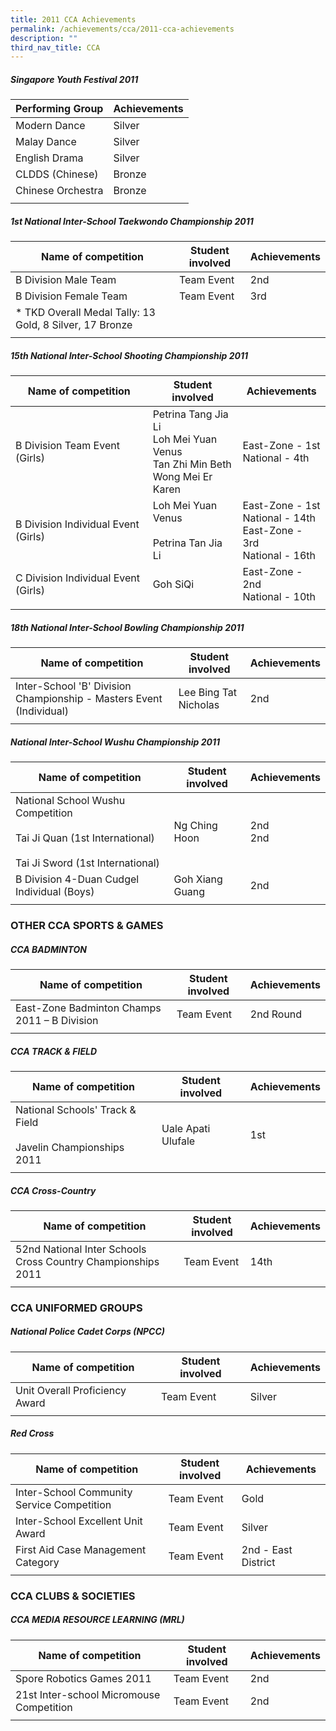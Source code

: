 ```yaml
---
title: 2011 CCA Achievements
permalink: /achievements/cca/2011-cca-achievements
description: ""
third_nav_title: CCA
---
```

##### Singapore Youth Festival 2011

| Performing Group | Achievements |
|---|---|
| Modern Dance | Silver |
| Malay Dance | Silver |
| English Drama | Silver |
| CLDDS (Chinese) | Bronze |
| Chinese Orchestra | Bronze |
| | | 

##### 1st National Inter-School Taekwondo Championship 2011

| Name of competition | Student involved | Achievements |
|---|---|---|
| B Division Male Team | Team Event | 2nd |
| B Division Female Team | Team Event | 3rd |
| * TKD Overall Medal Tally: 13 Gold, 8 Silver, 17 Bronze |  |  |
| | | | 

##### 15th National Inter-School Shooting Championship 2011

| Name of competition | Student involved | Achievements |
|---|---|---|
| B Division Team Event (Girls) | Petrina Tang Jia Li<br>Loh Mei Yuan Venus<br>Tan Zhi Min Beth<br>Wong Mei Er Karen | East-Zone - 1st<br>National - 4th<br> |
| B Division Individual Event (Girls) | Loh Mei Yuan Venus<br><br>Petrina Tan Jia Li<br> | East-Zone - 1st<br>National - 14th<br>East-Zone - 3rd<br>National - 16th |
| C Division Individual Event (Girls) | Goh SiQi | East-Zone - 2nd<br>National - 10th |
| | | | 

##### 18th National Inter-School Bowling Championship 2011

| Name of competition | Student involved | Achievements |
|---|---|---|
| Inter-School 'B' Division Championship - Masters Event (Individual) | Lee Bing Tat Nicholas | 2nd |
| | | |

##### National Inter-School Wushu Championship 2011

| Name of competition | Student involved | Achievements |
|---|---|---|
| National School Wushu Competition<br><br>Tai Ji Quan (1st International)<br><br>Tai Ji Sword (1st International) | Ng Ching Hoon | 2nd<br>2nd |
| B Division 4-Duan Cudgel Individual (Boys) | Goh Xiang Guang | 2nd |
| | | |

### OTHER CCA SPORTS & GAMES
##### CCA BADMINTON

| Name of competition | Student involved | Achievements |
|---|---|---|
| East-Zone Badminton Champs 2011 – B Division | Team Event | 2nd Round |
| | | |

##### CCA TRACK & FIELD

| Name of competition | Student involved | Achievements |
|---|---|---|
| National Schools' Track & Field<br><br>Javelin Championships 2011 | Uale Apati Ulufale | 1st |
| | | |

##### CCA Cross-Country

| Name of competition | Student involved | Achievements |
|---|---|---|
| 52nd National Inter Schools Cross Country Championships 2011 | Team Event | 14th |
| | | | 

### CCA UNIFORMED GROUPS
##### National Police Cadet Corps (NPCC)

| Name of competition | Student involved | Achievements |
|---|---|---|
| Unit Overall Proficiency Award | Team Event | Silver |
| | | | 

##### Red Cross

| Name of competition | Student involved | Achievements |
|---|---|---|
| Inter-School Community Service Competition | Team Event | Gold |
| Inter-School Excellent Unit Award | Team Event | Silver |
| First Aid Case Management Category | Team Event | 2nd - East District |
| | | | 

### CCA CLUBS & SOCIETIES
##### CCA MEDIA RESOURCE LEARNING (MRL)

| Name of competition | Student involved | Achievements |
|---|---|---|
| Spore Robotics Games 2011 | Team Event | 2nd |
| 21st Inter-school Micromouse Competition | Team Event | 2nd |
| | | |